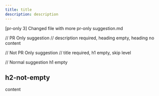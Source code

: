 ```yaml
---
title: title
description: description
---
```

[pr-only 3] Changed file with more pr-only suggestion.md

// PR Only suggestion
// description required, heading empty, heading no content

// Not PR Only suggestion
// title required, h1 empty, skip level

// Normal suggestion h1 empty
## h2-not-empty

content
